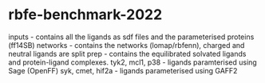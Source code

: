 # rbfe-benchmark-2022

inputs - contains all the ligands as sdf files and the parameterised proteins (ff14SB)
networks - contains the networks (lomap/rbfenn), charged and neutral ligands are split
prep - contains the equilibrated solvated ligands and protein-ligand complexes.
	tyk2, mcl1, p38 - ligands paramterised using Sage (OpenFF)
	syk, cmet, hif2a - ligands parameterised using GAFF2
